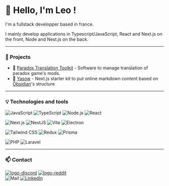 # 👋 Hello, I'm Leo !

I'm a fullstack developper based in france. 

I mainly develop applications in Typescript/JavaScript, React and Next.js on the front, Node and Nest.js on the back.

---

### 🔨 Projects

- 🚀 [Paradox Translation Toolkit](https://github.com/khoeos/paradox-translation-toolkit) - Software to manage translation of paradox game's mods.
- 📄 [Yasow](https://github.com/khoeos/yasow) - Next.js starter kit to put online markdown content based on [Obsidian](https://obsidian.md/)'s structure

---

### 💡 Technologies and tools
![JavaScript](https://img.shields.io/badge/-JavaScript-grey?style=for-the-badge&logo=javascript&logoColor=F7DF1E)
![TypeScript](https://img.shields.io/badge/-TypeScript-grey?style=for-the-badge&logo=typescript&logoColor=3178C6)
![Node.js](https://img.shields.io/badge/-Node.js-grey?style=for-the-badge&logo=node.js&logoColor=339933)
![React](https://img.shields.io/badge/-React-grey?style=for-the-badge&logo=react&logoColor=61DAFB)

![Next.js](https://img.shields.io/badge/-Next.js-grey?style=for-the-badge&logo=next.js&logoColor=ffffff)
![NestJS](https://img.shields.io/badge/-NestJS-grey?style=for-the-badge&logo=nestjs&logoColor=E0234E)
![Vite](https://img.shields.io/badge/-Vite-grey?style=for-the-badge&logo=vite&logoColor=646CFF)
![Electron](https://img.shields.io/badge/-Electron-grey?style=for-the-badge&logo=electron&logoColor=47848F)

![Tailwind CSS](https://img.shields.io/badge/-Tailwind%20CSS-grey?style=for-the-badge&logo=tailwind-css&logoColor=06B6D4)
![Redux](https://img.shields.io/badge/-Redux-grey?style=for-the-badge&logo=redux&logoColor=764ABC)
![Prisma](https://img.shields.io/badge/-Prisma-grey?style=for-the-badge&logo=prisma&logoColor=2D3748)

![PHP](https://img.shields.io/badge/-PHP-grey?style=for-the-badge&logo=php&logoColor=777BB4)
![Laravel](https://img.shields.io/badge/-Laravel-grey?style=for-the-badge&logo=laravel&logoColor=FF2D20)

---

### 📫 Contact
[![logo-discord](https://img.shields.io/badge/khoeos-grey?style=for-the-badge&logo=discord)](https://discordapp.com/users/170144954964770816)
[![logo-reddit](https://img.shields.io/badge/khoeos-grey?style=for-the-badge&logo=reddit)](https://www.reddit.com/user/khoeos/) <br/>
![Mail](https://img.shields.io/badge/contact@ljeanjean.me-grey?style=for-the-badge&logo=mail.ru&logoColor=ffffff) 
[![LinkedIn](https://img.shields.io/badge/-LinkedIn-grey?style=for-the-badge&logo=linkedin&logoColor=0A66C2)](https://www.linkedin.com/in/leo-jeanjean/)


